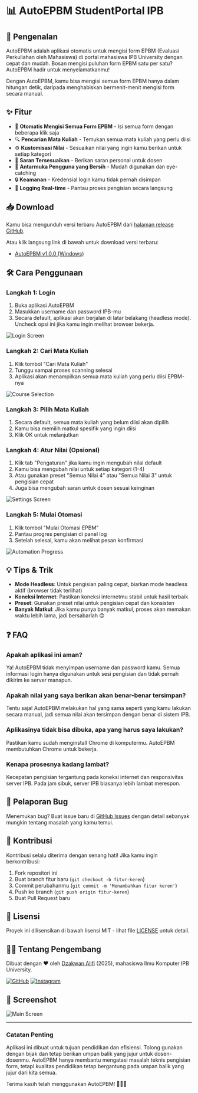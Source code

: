 # 📊 AutoEPBM StudentPortal IPB

## 🌟 Pengenalan

AutoEPBM adalah aplikasi otomatis untuk mengisi form EPBM (Evaluasi Perkuliahan oleh Mahasiswa) di portal mahasiswa IPB University dengan cepat dan mudah. Bosan mengisi puluhan form EPBM satu per satu? AutoEPBM hadir untuk menyelamatkanmu! 

Dengan AutoEPBM, kamu bisa mengisi semua form EPBM hanya dalam hitungan detik, daripada menghabiskan bermenit-menit mengisi form secara manual.

## ✨ Fitur

- 🚀 **Otomatis Mengisi Semua Form EPBM** - Isi semua form dengan beberapa klik saja
- 🔍 **Pencarian Mata Kuliah** - Temukan semua mata kuliah yang perlu diisi
- ⚙️ **Kustomisasi Nilai** - Sesuaikan nilai yang ingin kamu berikan untuk setiap kategori
- 📝 **Saran Tersesuaikan** - Berikan saran personal untuk dosen
- 🎨 **Antarmuka Pengguna yang Bersih** - Mudah digunakan dan eye-catching
- 🔒 **Keamanan** - Kredensial login kamu tidak pernah disimpan
- 💬 **Logging Real-time** - Pantau proses pengisian secara langsung

## 📥 Download

Kamu bisa mengunduh versi terbaru AutoEPBM dari [halaman release GitHub](https://github.com/dzakwanalifi/AutoEPBM-App/releases/latest).

Atau klik langsung link di bawah untuk download versi terbaru:
- [AutoEPBM v1.0.0 (Windows)](https://github.com/dzakwanalifi/AutoEPBM-App/releases/download/v1.0.0/AutoEPBM.exe)

## 🛠️ Cara Penggunaan

### Langkah 1: Login

1. Buka aplikasi AutoEPBM
2. Masukkan username dan password IPB-mu
3. Secara default, aplikasi akan berjalan di latar belakang (headless mode). Uncheck opsi ini jika kamu ingin melihat browser bekerja.

![Login Screen](screenshots/login_screen.png)

### Langkah 2: Cari Mata Kuliah

1. Klik tombol "Cari Mata Kuliah"
2. Tunggu sampai proses scanning selesai
3. Aplikasi akan menampilkan semua mata kuliah yang perlu diisi EPBM-nya

![Course Selection](screenshots/course_selection.png)

### Langkah 3: Pilih Mata Kuliah

1. Secara default, semua mata kuliah yang belum diisi akan dipilih
2. Kamu bisa memilih matkul spesifik yang ingin diisi
3. Klik OK untuk melanjutkan

### Langkah 4: Atur Nilai (Opsional)

1. Klik tab "Pengaturan" jika kamu ingin mengubah nilai default
2. Kamu bisa mengubah nilai untuk setiap kategori (1-4)
3. Atau gunakan preset "Semua Nilai 4" atau "Semua Nilai 3" untuk pengisian cepat
4. Juga bisa mengubah saran untuk dosen sesuai keinginan

![Settings Screen](screenshots/settings_screen.png)

### Langkah 5: Mulai Otomasi

1. Klik tombol "Mulai Otomasi EPBM"
2. Pantau progres pengisian di panel log
3. Setelah selesai, kamu akan melihat pesan konfirmasi

![Automation Progress](screenshots/automation_progress.png)

## 💡 Tips & Trik

- **Mode Headless**: Untuk pengisian paling cepat, biarkan mode headless aktif (browser tidak terlihat)
- **Koneksi Internet**: Pastikan koneksi internetmu stabil untuk hasil terbaik
- **Preset**: Gunakan preset nilai untuk pengisian cepat dan konsisten
- **Banyak Matkul**: Jika kamu punya banyak matkul, proses akan memakan waktu lebih lama, jadi bersabarlah 😊

## ❓ FAQ

### Apakah aplikasi ini aman?
Ya! AutoEPBM tidak menyimpan username dan password kamu. Semua informasi login hanya digunakan untuk sesi pengisian dan tidak pernah dikirim ke server manapun.

### Apakah nilai yang saya berikan akan benar-benar tersimpan?
Tentu saja! AutoEPBM melakukan hal yang sama seperti yang kamu lakukan secara manual, jadi semua nilai akan tersimpan dengan benar di sistem IPB.

### Aplikasinya tidak bisa dibuka, apa yang harus saya lakukan?
Pastikan kamu sudah menginstall Chrome di komputermu. AutoEPBM membutuhkan Chrome untuk bekerja.

### Kenapa prosesnya kadang lambat?
Kecepatan pengisian tergantung pada koneksi internet dan responsivitas server IPB. Pada jam sibuk, server IPB biasanya lebih lambat merespon.

## 🐛 Pelaporan Bug

Menemukan bug? Buat issue baru di [GitHub Issues](https://github.com/dzakwanalifi/AutoEPBM-App/issues) dengan detail sebanyak mungkin tentang masalah yang kamu temui.

## 🤝 Kontribusi

Kontribusi selalu diterima dengan senang hati! Jika kamu ingin berkontribusi:

1. Fork repositori ini
2. Buat branch fitur baru (`git checkout -b fitur-keren`)
3. Commit perubahanmu (`git commit -m 'Menambahkan fitur keren'`)
4. Push ke branch (`git push origin fitur-keren`)
5. Buat Pull Request baru

## 📄 Lisensi

Proyek ini dilisensikan di bawah lisensi MIT - lihat file [LICENSE](LICENSE) untuk detail.

## 👨‍💻 Tentang Pengembang

Dibuat dengan ❤️ oleh [Dzakwan Alifi](https://github.com/dzakwanalifi) (2025), mahasiswa Ilmu Komputer IPB University.

[![GitHub](https://img.shields.io/badge/GitHub-dzakwanalifi-black?style=flat&logo=github)](https://github.com/dzakwanalifi/)
[![Instagram](https://img.shields.io/badge/Instagram-dzakwanalifi-purple?style=flat&logo=instagram)](https://www.instagram.com/dzakwanalifi)

## 📸 Screenshot

![Main Screen](screenshots/main_screen.png)

---

### Catatan Penting

Aplikasi ini dibuat untuk tujuan pendidikan dan efisiensi. Tolong gunakan dengan bijak dan tetap berikan umpan balik yang jujur untuk dosen-dosenmu. AutoEPBM hanya membantu mengatasi masalah teknis pengisian form, tetapi kualitas pendidikan tetap bergantung pada umpan balik yang jujur dari kita semua.

Terima kasih telah menggunakan AutoEPBM! 👨‍🎓✨

